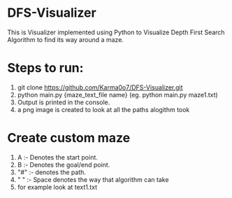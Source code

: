 # DFS-Visualizer
This is Visualizer implemented using Python to Visualize Depth First Search Algorithm to find its way around a maze.

# Steps to run:
1. git clone https://github.com/Karma0o7/DFS-Visualizer.git
2. python main.py {maze_text_file name}  (eg. python main.py maze1.txt)
3. Output is printed in the console.
4. a png image is created to look at all the paths alogithm took

# Create custom maze
1. A :- Denotes the start point.
2. B :- Denotes the goal/end point.
3. "#" :- denotes the path.
4. " " :- Space denotes the way that algorithm can take
5. for example look at text1.txt
